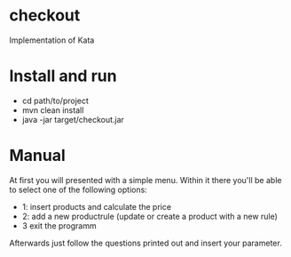 # checkout

Implementation of Kata

# Install and run

* cd path/to/project
* mvn clean install
* java -jar target/checkout.jar

# Manual

At first you will presented with a simple menu. 
Within it there you'll be able to select one of the following options:

* 1: insert products and calculate the price
* 2: add a new productrule (update or create a product with a new rule)
* 3 exit the programm

Afterwards just follow the questions printed out and insert your parameter.